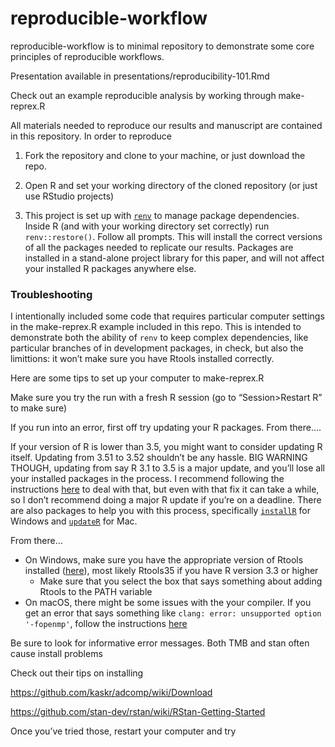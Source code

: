 
<!-- README.md is generated from README.Rmd. Please edit that file -->

# reproducible-workflow

<!-- badges: start -->

<!-- badges: end -->

reproducible-workflow is to minimal repository to demonstrate some core
principles of reproducible workflows.

Presentation available in presentations/reproducibility-101.Rmd

Check out an example reproducible analysis by working through
make-reprex.R

All materials needed to reproduce our results and manuscript are
contained in this repository. In order to reproduce

1.  Fork the repository and clone to your machine, or just download the
    repo.

2.  Open R and set your working directory of the cloned repository (or
    just use RStudio projects)

3.  This project is set up with
    [`renv`](https://rstudio.github.io/renv/articles/renv.html) to
    manage package dependencies. Inside R (and with your working
    directory set correctly) run `renv::restore()`. Follow all prompts.
    This will install the correct versions of all the packages needed to
    replicate our results. Packages are installed in a stand-alone
    project library for this paper, and will not affect your installed R
    packages anywhere else.

### Troubleshooting

I intentionally included some code that requires particular computer
settings in the make-reprex.R example included in this repo. This is
intended to demonstrate both the ability of `renv` to keep complex
dependencies, like particular branches of in development packages, in
check, but also the limittions: it won’t make sure you have Rtools
installed correctly.

Here are some tips to set up your computer to make-reprex.R

Make sure you try the run with a fresh R session (go to
“Session\>Restart R” to make sure)

If you run into an error, first off try updating your R packages. From
there….

If your version of R is lower than 3.5, you might want to consider
updating R itself. Updating from 3.51 to 3.52 shouldn’t be any hassle.
BIG WARNING THOUGH, updating from say R 3.1 to 3.5 is a major update,
and you’ll lose all your installed packages in the process. I recommend
following the instructions
[here](https://www.datascienceriot.com/r/upgrade-R-packages/) to deal
with that, but even with that fix it can take a while, so I don’t
recommend doing a major R update if you’re on a deadline. There are also
packages to help you with this process, specifically
[`installR`](https://github.com/talgalili/installr/issues) for Windows
and [`updateR`](https://github.com/AndreaCirilloAC/updateR) for Mac.

From there…

  - On Windows, make sure you have the appropriate version of Rtools
    installed ([here](https://cran.r-project.org/bin/windows/Rtools/)),
    most likely Rtools35 if you have R version 3.3 or higher
      - Make sure that you select the box that says something about
        adding Rtools to the PATH variable
  - On macOS, there might be some issues with the your compiler. If you
    get an error that says something like `clang: error: unsupported
    option '-fopenmp'`, follow the instructions
    [here](https://thecoatlessprofessor.com/programming/r-compiler-tools-for-rcpp-on-macos/)

Be sure to look for informative error messages. Both TMB and stan often
cause install problems

Check out their tips on installing

<https://github.com/kaskr/adcomp/wiki/Download>

<https://github.com/stan-dev/rstan/wiki/RStan-Getting-Started>

Once you’ve tried those, restart your computer and try
